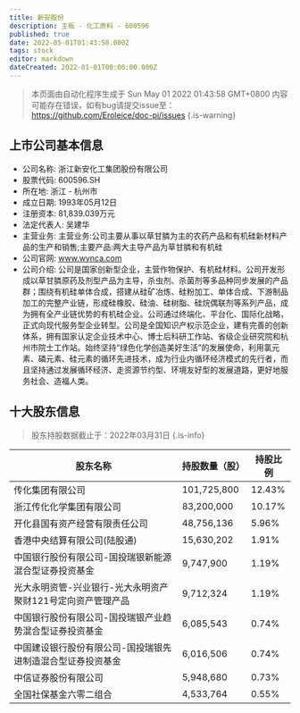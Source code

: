 ```yaml
---
title: 新安股份
description: 主板 - 化工原料 - 600596
published: true
date: 2022-05-01T01:43:58.000Z
tags: stock
editor: markdown
dateCreated: 2022-01-01T00:00:00.000Z
---
```


> 本页面由自动化程序生成于 Sun May 01 2022 01:43:58 GMT+0800
> 内容可能存在错误，如有bug请提交issue至：https://github.com/Eroleice/doc-pi/issues
{.is-warning}

## 上市公司基本信息
- 公司名称: 浙江新安化工集团股份有限公司
- 股票代码: 600596.SH
- 所在地: 浙江 - 杭州市
- 成立日期: 1993年05月12日
- 注册资本: 81,839.039万元
- 法定代表人: 吴建华
- 主营业务: 主营业务:公司主要从事以草甘膦为主的农药产品和有机硅新材料产品的生产和销售;主要产品:两大主导产品为草甘膦和有机硅
- 公司官网: www.wynca.com
- 公司介绍: 公司是国家创新型企业，主营作物保护、有机硅材料。公司开发形成以草甘膦原药及剂型产品为主导，杀虫剂、杀菌剂等多品种同步发展的产品群；围绕有机硅单体合成，搭建从硅矿冶炼、硅粉加工、单体合成、下游制品加工的完整产业链，形成硅橡胶、硅油、硅树脂、硅烷偶联剂等系列产品，成为拥有全产业链优势的有机硅企业。公司通过终端化、平台化、国际化战略，正式向现代服务型企业转型。公司是全国知识产权示范企业，建有完善的创新体系，拥有国家认定企业技术中心、博士后科研工作站、省级企业研究院和杭州市院士工作站。始终坚持“绿色化学创造美好生活”的发展使命，利用氯元素、磷元素、硅元素的循环先进技术，成为行业内循环经济模式的先行者，而且坚持通过发展循环经济、走资源节约型、环境友好型的发展道路，更好地服务社会、造福人类。


## 十大股东信息
> 股东持股数据截止于：2022年03月31日
{.is-info}

| 股东名称 | 持股数量（股） | 持股比例 |
| --- | --- | --- |
| 传化集团有限公司 | 101,725,800 | 12.43% |
| 浙江传化化学集团有限公司 | 83,200,000 | 10.17% |
| 开化县国有资产经营有限责任公司 | 48,756,136 | 5.96% |
| 香港中央结算有限公司(陆股通) | 15,630,202 | 1.91% |
| 中国银行股份有限公司-国投瑞银新能源混合型证券投资基金 | 9,747,900 | 1.19% |
| 光大永明资管-兴业银行-光大永明资产聚财121号定向资产管理产品 | 9,712,324 | 1.19% |
| 中国银行股份有限公司-国投瑞银产业趋势混合型证券投资基金 | 6,085,543 | 0.74% |
| 中国建设银行股份有限公司-国投瑞银先进制造混合型证券投资基金 | 6,016,506 | 0.74% |
| 中信证券股份有限公司 | 5,948,680 | 0.73% |
| 全国社保基金六零二组合 | 4,533,764 | 0.55% |





